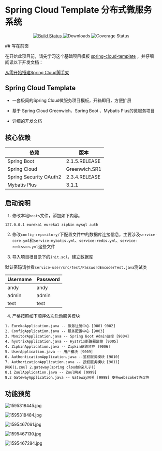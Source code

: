 # Spring Cloud Template 分布式微服务系统
 <p align="center">
  <a href="https://github.com/KittyMi/spring-cloud-template" target="_blank">
    <img src="https://www.686blog.com/api/doc/2020/07/23/1595497468130.svg" alt="Build Status">
  </a>
  <img src="https://www.686blog.com/api/doc/2020/07/23/1595497531093.svg" alt="Downloads">
  <img src="https://www.686blog.com/api/doc/2020/07/23/1595497531147.svg" alt="Coverage Status">
 </p>
## 写在前面

在开始此项目前，请先学习这个基础项目模板 [spring-cloud-template](https://www.686blog.com/blog/article/23) ，并仔细阅读以下开发文档：

[从零开始搭建Spring Cloud脚手架](https://github.com/KittyMi/spring-cloud-template/README.md)

## Spring Cloud Template

* 一套极简的Spring Cloud微服务项目模板，开箱即用，方便扩展

* 基于 Spring Cloud Greenwich、Spring Boot 、Mybatis Plus的微服务项目

* 详细的开发文档

## 核心依赖

| 依赖 | 版本 |
| --- | --- |
| Spring Boot | 2.1.5.RELEASE |
| Spring Cloud | Greenwich.SR1 |
| Spring Security OAuth2 | 2.3.4.RELEASE |
| Mybatis Plus | 3.1.1 | 

## 启动说明

1. 修改本地`hosts`文件，添加如下内容。

```
127.0.0.1 eureka1 eureka1 zipkin mysql auth
```

2. 修改`config-repository/`下配置文件中的数据库连接信息，主要涉及`service-core.yml`和`service-mybatis.yml`、`service-redis.yml`、`service-redisson.yml`这些文件

3. 导入项目根目录下的`init.sql`，建立数据库

默认密码请参看`service-user/src/test/PasswordEncoderTest.java`测试类

| Username | Password |
| --- | --- |
| andy | andy |
| admin | admin |
| test | test |

4. 严格按照如下顺序依次启动服务模块

```
1. EurekaApplication.java -- 服务注册中心 [9001 9002]
2. ConfigApplication.java -- 服务配置中心 [9003]
3. MonitorApplication.java -- Spring Boot Admin监控 [9004]
4. hystrixApplication.java -- Hystrix断路器监控 [9005]
4. ZipkinApplication.java -- Zipkin链路监控 [9006]
5. UserApplication.java -- 用户模块 [9009]
6. AuthenticationApplication.java --鉴权服务模块 [9010]
7. AuthorizationApplication.java -- 授权服务模块 [9011]
网关(1.zuul 2.gateway(spring cloud的亲儿子))
8.1 ZuulApplication.java -- Zuul网关 [9999]
8.2 GatewayApplication.java -- Gateway网关 [9998] 支持webscoket协议等
```

## 功能预览
![1595318445.jpg](https://www.686blog.com/api/doc/2020/07/23/1595496390739.jpg)

![1595318484.jpg](https://www.686blog.com/api/doc/2020/07/23/1595496399330.jpg)

![1595467061.jpg](https://www.686blog.com/api/doc/2020/07/23/1595496402833.jpg)

![1595467130.jpg](https://www.686blog.com/api/doc/2020/07/23/1595496406677.jpg)

![1595467284.jpg](https://www.686blog.com/api/doc/2020/07/23/1595496410891.jpg)



